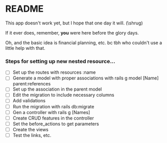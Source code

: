 # README

This app doesn't work yet, but I hope that one day it will. (\shrug)

If it ever does, remember, **you** were here before the glory days.

Oh, and the basic idea is financial planning, etc. bc tbh who couldn't use a little help with that.

### Steps for setting up new nested resource...
* [ ] Set up the routes with resources :name
* [ ] Generate a model with proper associations with rails g model [Name] parent:references
* [ ] Set up the association in the parent model
* [ ] Edit the migration to include necessary columns
* [ ] Add validations
* [ ] Run the migration with rails db:migrate
* [ ] Gen a controller with rails g [Names]
* [ ] Create CRUD features in the controller
* [ ] Set the before_actions to get parameters
* [ ] Create the views
* [ ] Test the links, etc.

